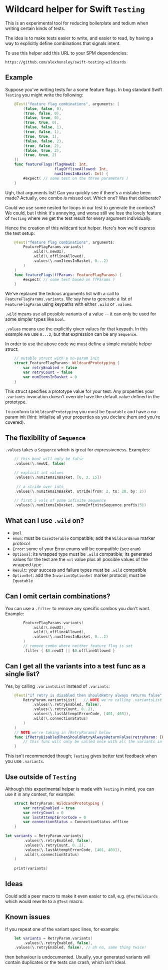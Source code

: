 # Wildcard helper for Swift `Testing`

This is an experimental tool for reducing boilerplate and tedium when writing certain kinds of tests.

The idea is to make tests easier to write, and easier to read, by having a way to explicitly define combinations that signals intent.

To use this helper add this URL to your SPM dependencies:

```
https://github.com/alexhunsley/swift-testing-wildcards
```

## Example

Suppose you've writing tests for a some feature flags. In bog standard Swift `Testing` you might write the following:

```swift
    @Test("feature flag combinations", arguments: [
        (false, false, 0),
        (true, false, 0),
        (false, true, 0),
        (true, true, 0),
        (false, false, 1),
        (true, false, 1),
        (true, true, 1),
        (false, false, 2),
        (true, false, 2),
        (false, true, 2),
        (true, true, 2)
    ])
    func featureFlags(flagNewUI: Int,
                      flagOfflineAllowed: Int,
                      numItemsInBasket: Int) {
        #expect( // some test on the three parameters )
    }
```

Ugh, that arguments list! Can you quickly see if there's a mistake been made? Actually, one combo *is* missed out. Which one? Was that deliberate?

Could we use some nested for loops in our test to generate the combos? We could, but I think it's annoying, and worse still we lose the lovely feature of `Testing` where we get the test result for every argument individually.

Hence the creation of this wildcard test helper. Here's how we'd express the test setup:

```swift
    @Test("feature flag combinations", arguments:
        FeatureFlagParams.variants(
            .wild(\.newUI),
            .wild(\.offlineAllowed), 
            .values(\.numItemsInBasket, 0...2)
        )
    )
    func featureFlags(ffParams: FeatureFlagParams) {
        #expect( // some test based on ffParams )
    }
```

We've replaced the tedious arguments list with a call to `FeatureFlagParams.variants`. We say how to generate a list of `FeatureFlagParam` using keypaths with either `.wild` or `.values`.

`.wild` means use all possible variants of a value -- it can only be used for some simpler types like `bool`.

`.values` means use the explicitly given values for that keypath. In this example we use `0...2`, but that expression can be any `Sequence`.

In order to use the above code we must define a simple mutable helper struct:

```swift
    // mutable struct with a no-param init
    struct FeatureFlagParams: WildcardPrototyping {
        var retryEnabled = false
        var retryCount = false
        var numItemsInBasket = 0
    }
```

This struct specifies a prototype value for your test. Any properties your `.variants` invocation doesn't override have the default value defined in the prototype.

To conform to `WildcardPrototyping` you must be `Equatable` and have a no-param init (hint: initialise all your properties as you declare them and you're covered).

## The flexibility of `Sequence`

`.values` takes a `Sequence` which is great for expressiveness. Examples:

```swift
    // this bool will only be false
    .values(\.newUI, false)

    // explicit int values
    .values(\.numItemsInBasket, [0, 3, 15])
 
     // a stride over ints
    .values(\.numItemsInBasket, stride(from: 2, to: 20, by: 2))
    
    // first 5 vals of some infinite sequence
    .values(\.numItemsInBasket, someInfiniteSequence.prefix(5))
```

## What can I use `.wild` on?

* `Bool`
* `enum`: must be `CaseIterable` compatible; add the `WildcardEnum` marker protocol
* `Error`: some of your Error enums will be compatible (see `enum`)
* `Optional`: its wrapped type must be `.wild` compatible; its generated values for the test are the `nil` value plus all possible values of the wrapped type
* `Result`: your success and failure types must be `.wild` compatible
* `OptionSet`: add the `InvariantOptionSet` marker protocol; must be `Equatable`

## Can I omit certain combinations?

You can use a `.filter` to remove any specific combos you don't want. Example:

```swift
        FeatureFlagParams.variants(
            .wild(\.newUI),
            .wild(\.offlineAllowed), 
            .values(\.numItemsInBasket, 0...2)
        )
        // remove combo where neither feature flag is set
        .filter { $0.newUI || $0.offlineAllowed }
```


## Can I get all the variants into a test func as a single list?

Yes, by calling `.variantsList` instead of `.variants`:

```swift
    @Test("if retry is disabled then shouldRetry always returns false", arguments:
        RetryParam.variantsList(   // NOTE we're calling .variantsList here
            .values(\.retryEnabled, false),
            .values(\.retryCount, 0..2),
            .values(\.lastAttemptErrorCode, [401, 403]),
            .wild(\.connectionStatus)
        )
    )
    // NOTE we're taking in [RetryParams] below
    func ifRetryDisabledThenShouldRetryAlwaysReturnFalse(retryParam: [RetryParam]) {
        // this func will only be called once with all the variants in a list
    }
```

This isn't recommended though; `Testing` gives better test feedback when you use `.variants`.

## Use outside of `Testing`

Although this experimental helper is made with `Testing` in mind, you can use it in any context, for example:

```swift
    struct RetryParam: WildcardPrototyping {
        var retryEnabled = true
        var retryCount = 0
        var lastAttemptErrorCode = 0
        var connectionStatus = ConnectionStatus.offline
    }
    
let variants = RetryParam.variants(
        .values(\.retryEnabled, false),
        .values(\.retryCount, 0..2),
        .values(\.lastAttemptErrorCode, [401, 403]),
        .wild(\.connectionStatus)
    )
    
    print(variants)
```

## Ideas

Could add a peer macro to make it even easier to call, e.g. `@TestWildcards` which would rewrite to a `@Test` macro.


## Known issues

If you repeat one of the variant spec lines, for example:

```swift
    let variants = RetryParam.variants(
        .values(\.retryEnabled, false),
    .values(\.retryEnabled, false), // oh no, same thing twice!
```

then behaviour is undocumented. Usually, your generated variants will contain duplicates or the tests can crash, which isn't ideal.
